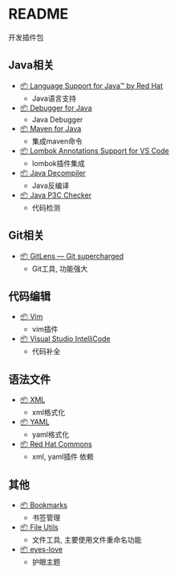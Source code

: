 # README

开发插件包

## Java相关

- [📦 Language Support for Java™ by Red Hat ](https://marketplace.visualstudio.com/items?itemName=redhat.java)
    - Java语言支持
- [📦 Debugger for Java](https://marketplace.visualstudio.com/items?itemName=vscjava.vscode-java-debug)
    - Java Debugger
- [📦 Maven for Java](https://marketplace.visualstudio.com/items?itemName=vscjava.vscode-maven)
    - 集成maven命令
- [📦 Lombok Annotations Support for VS Code](https://marketplace.visualstudio.com/items?itemName=GabrielBB.vscode-lombok)
    - lombok插件集成
- [📦 Java Decompiler](https://marketplace.visualstudio.com/items?itemName=dgileadi.java-decompiler)
    - Java反编译
- [📦 Java P3C Checker](https://marketplace.visualstudio.com/items?itemName=Rectcircle.vscode-p3c)
    - 代码检测

## Git相关

- [📦 GitLens — Git supercharged](https://marketplace.visualstudio.com/items?itemName=eamodio.gitlens)
    - Git工具, 功能强大

## 代码编辑

- [📦 Vim](https://marketplace.visualstudio.com/items?itemName=vscodevim.vim)
    - vim插件
- [📦 Visual Studio IntelliCode](https://marketplace.visualstudio.com/items?itemName=VisualStudioExptTeam.vscodeintellicode)
    - 代码补全

## 语法文件
- [📦 XML](https://marketplace.visualstudio.com/items?itemName=redhat.vscode-xml)
    - xml格式化
- [📦 YAML](https://marketplace.visualstudio.com/items?itemName=redhat.vscode-yaml)
    - yaml格式化
- [📦 Red Hat Commons](https://marketplace.visualstudio.com/items?itemName=redhat.vscode-commons)
    - xml, yaml插件 依赖

## 其他

- [📦 Bookmarks](https://marketplace.visualstudio.com/items?itemName=alefragnani.Bookmarks)
    - 书签管理
- [📦 File Utils](https://marketplace.visualstudio.com/items?itemName=sleistner.vscode-fileutils)
    - 文件工具, 主要使用文件重命名功能
- [📦 eyes-love](https://marketplace.visualstudio.com/items?itemName=gracie-wdy.eyes-love)
    - 护眼主题

